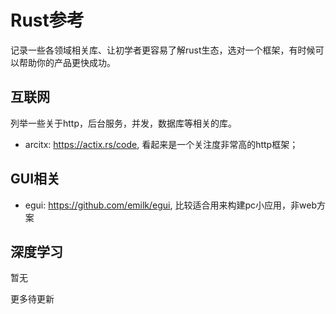 # Rust参考

记录一些各领域相关库、让初学者更容易了解rust生态，选对一个框架，有时候可以帮助你的产品更快成功。



## 互联网

列举一些关于http，后台服务，并发，数据库等相关的库。

- arcitx: https://actix.rs/code, 看起来是一个关注度非常高的http框架；


## GUI相关

- egui: https://github.com/emilk/egui, 比较适合用来构建pc小应用，非web方案


## 深度学习

暂无


更多待更新